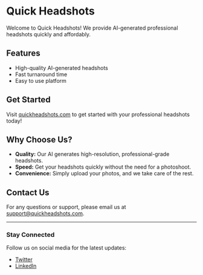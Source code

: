 # Quick Headshots

Welcome to Quick Headshots! We provide AI-generated professional headshots quickly and affordably.

## Features

- High-quality AI-generated headshots
- Fast turnaround time
- Easy to use platform

## Get Started

Visit [quickheadshots.com](https://quickheadshots.com) to get started with your professional headshots today!

## Why Choose Us?

- **Quality:** Our AI generates high-resolution, professional-grade headshots.
- **Speed:** Get your headshots quickly without the need for a photoshoot.
- **Convenience:** Simply upload your photos, and we take care of the rest.

## Contact Us

For any questions or support, please email us at [support@quickheadshots.com](mailto:support@quickheadshots.com).

---

### Stay Connected

Follow us on social media for the latest updates:

- [Twitter](https://twitter.com/quickheadshots)
- [LinkedIn](https://linkedin.com/company/quickheadshots)
